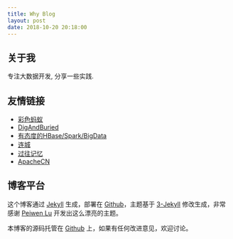 ```yaml
---
title: Why Blog
layout: post
date: 2018-10-20 20:18:00
---
```


## 关于我

专注大数据开发, 分享一些实践.

## 友情链接
* [彩色蚂蚁](https://blog.csdn.net/colorant)
* [DigAndBuried](https://github.com/ColZer/DigAndBuried)
* [有态度的HBase/Spark/BigData](http://hbasefly.com)
* [连城](https://www.zhihu.com/people/liancheng/answers)
* [过往记忆](https://www.iteblog.com/)
* [ApacheCN](http://www.apachecn.org/)



## 博客平台

这个博客通过 [Jekyll](http://jekyllrb.com/) 生成，部署在 [Github](https://pages.github.com)，主题基于 [3-Jekyll](https://github.com/P233/3-Jekyll) 修改生成，非常感谢 [Peiwen Lu](https://github.com/P233) 开发出这么漂亮的主题。

本博客的源码托管在 [Github](https://github.com/suyan/suyan.github.io) 上，如果有任何改进意见，欢迎讨论。
